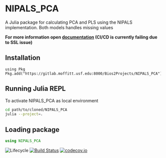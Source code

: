 # NIPALS_PCA

A Julia package for calculating PCA and PLS using the NIPALS implementation. Both models handles missing values

<b>For more information open [documentation](./docs/NIPALS_PCA.jl.pdf) (CI/CD is currently failing due to SSL issue)</b><br>

## Installation

```julia-repl
using Pkg
Pkg.add("https://gitlab.moffitt.usf.edu:8000/Bios2Projects/NIPALS_PCA")
```

## Running Julia REPL

To activate NIPALS_PCA as local environment

```bash
cd path/to/cloned/NIPALS_PCA
julia --project=.
```

## Loading package

```julia
using NIPALS_PCA
```

![Lifecycle](https://img.shields.io/badge/lifecycle-experimental-orange.svg)<!--
![Lifecycle](https://img.shields.io/badge/lifecycle-maturing-blue.svg)
![Lifecycle](https://img.shields.io/badge/lifecycle-stable-green.svg)
![Lifecycle](https://img.shields.io/badge/lifecycle-retired-orange.svg)
![Lifecycle](https://img.shields.io/badge/lifecycle-archived-red.svg)
![Lifecycle](https://img.shields.io/badge/lifecycle-dormant-blue.svg) -->
[![Build Status](https://travis-ci.com/Fredrikp-ume/NIPALS_PCA.jl.svg?branch=master)](https://travis-ci.com/Fredrikp-ume/NIPALS_PCA.jl)
[![codecov.io](http://codecov.io/github/Fredrikp-ume/NIPALS_PCA.jl/coverage.svg?branch=master)](http://codecov.io/github/Fredrikp-ume/NIPALS_PCA.jl?branch=master)

<!--
[![Documentation](https://img.shields.io/badge/docs-stable-blue.svg)](https://Fredrikp-ume.github.io/NIPALS_PCA.jl/stable)
[![Documentation](https://img.shields.io/badge/docs-master-blue.svg)](https://Fredrikp-ume.github.io/NIPALS_PCA.jl/dev)
-->
